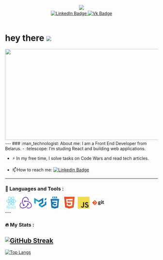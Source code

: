 <!--
**ExoticDuck/ExoticDuck** is a ✨ _special_ ✨ repository because its `README.md` (this file) appears on your GitHub profile.

Here are some ideas to get you started:

- 🔭 I’m currently working on ...
- 🌱 I’m currently learning ...
- 👯 I’m looking to collaborate on ...
- 🤔 I’m looking for help with ...
- 💬 Ask me about ...
- 📫 How to reach me: ...
- 😄 Pronouns: ...
- ⚡ Fun fact: ...
-->
<div id="header" align="center">
  <img src="https://media.giphy.com/media/xT9IgzoKnwFNmISR8I/giphy.gif" width="200"/>
</div>
<div id="badges" align="center">
  <a href="https://www.linkedin.com/in/%D0%BD%D0%B8%D0%BA%D0%B8%D1%82%D0%B0-%D0%BC%D0%B0%D1%80%D1%87%D0%B5%D0%BD%D0%BA%D0%BE%D0%B2-23563b194">
    <img src="https://img.shields.io/badge/LinkedIn-blue?style=for-the-badge&logo=linkedin&logoColor=white" alt="LinkedIn Badge"/>
  </a>
  <a href="https://vk.com/moonylike">
    <img src="https://img.shields.io/badge/VK-blue?logo=vk&logoColor=white&style=for-the-badge" alt="Vk Badge"/>
  </a>
</div>
<div align="center">
  <img src="https://komarev.com/ghpvc/?username=ExoticDuck&style=flat-square&color=blue" alt=""/>
</div>
<h1>
  hey there
  <img src="https://media.giphy.com/media/hvRJCLFzcasrR4ia7z/giphy.gif" width="30px"/>
</h1>
<div align="center">
  <img src="https://media.giphy.com/media/dWesBcTLavkZuG35MI/giphy.gif" width="600" height="300"/>
</div>
---
### :man_technologist: About me: I am a Front End Developer from Belarus.
- :telescope: I’m studing React and building web applications.

- :zap: In my free time, I solve tasks on Code Wars and read tech articles.

- :mailbox:How to reach me: [![Linkedin Badge](https://img.shields.io/badge/-kakbar-blue?style=flat&logo=Linkedin&logoColor=white)](https://www.linkedin.com/in/%D0%BD%D0%B8%D0%BA%D0%B8%D1%82%D0%B0-%D0%BC%D0%B0%D1%80%D1%87%D0%B5%D0%BD%D0%BA%D0%BE%D0%B2-23563b194)
---
### :toolbox: Languages and Tools :
<div>
  <img src="https://github.com/devicons/devicon/blob/master/icons/react/react-original-wordmark.svg" title="React" alt="React" width="40" height="40"/>&nbsp;
  <img src="https://github.com/devicons/devicon/blob/master/icons/redux/redux-original.svg" title="Redux" alt="Redux " width="40" height="40"/>&nbsp;
  <img src="https://github.com/devicons/devicon/blob/master/icons/materialui/materialui-original.svg" title="Material UI" alt="Material UI" width="40" height="40"/>&nbsp;
  <img src="https://github.com/devicons/devicon/blob/master/icons/css3/css3-plain-wordmark.svg"  title="CSS3" alt="CSS" width="40" height="40"/>&nbsp;
  <img src="https://github.com/devicons/devicon/blob/master/icons/html5/html5-original.svg" title="HTML5" alt="HTML" width="40" height="40"/>&nbsp;
  <img src="https://github.com/devicons/devicon/blob/master/icons/javascript/javascript-original.svg" title="JavaScript" alt="JavaScript" width="40" height="40"/>&nbsp;
  <img src="https://github.com/devicons/devicon/blob/master/icons/git/git-original-wordmark.svg" title="Git" **alt="Git" width="40" height="40"/>
</div>
---

### :fire: My Stats :

  [![GitHub Streak](http://github-readme-streak-stats.herokuapp.com?user=ExoticDuck&theme=tokyonight&date_format=j%20M%5B%20Y%5D)](https://git.io/streak-stats)
---

  [![Top Langs](https://github-readme-stats.vercel.app/api/top-langs/?username=ExoticDuck&layout=compact&theme=vision-friendly-dark)](https://github.com/anuraghazra/github-readme-stats)


